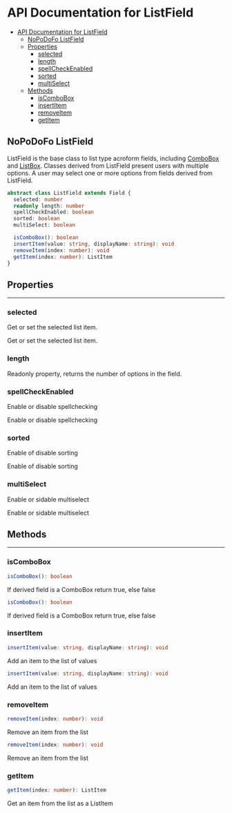 # API Documentation for ListField

- [API Documentation for ListField](#api-documentation-for-listfield)
  - [NoPoDoFo ListField](#nopodofo-listfield)
  - [Properties](#properties)
    - [selected](#selected)
    - [length](#length)
    - [spellCheckEnabled](#spellcheckenabled)
    - [sorted](#sorted)
    - [multiSelect](#multiselect)
  - [Methods](#methods)
    - [isComboBox](#iscombobox)
    - [insertItem](#insertitem)
    - [removeItem](#removeitem)
    - [getItem](#getitem)

## NoPoDoFo ListField

ListField is the base class to list type acroform fields, including [ComboBox](./combobox.md) and [ListBox](./listbox.md).
Classes derived from ListField present users with multiple options. A user may select one or more options from fields derived
from ListField.

```typescript
abstract class ListField extends Field {
  selected: number
  readonly length: number
  spellCheckEnabled: boolean
  sorted: boolean
  multiSelect: boolean

  isComboBox(): boolean
  insertItem(value: string, displayName: string): void
  removeItem(index: number): void
  getItem(index: number): ListItem
}
```

## Properties
----------------

### selected
Get or set the selected list item.

Get or set the selected list item.

### length

Readonly property, returns the number of options in the field.

### spellCheckEnabled
Enable or disable spellchecking

Enable or disable spellchecking

### sorted
Enable of disable sorting

Enable of disable sorting

### multiSelect
Enable or sidable multiselect

Enable or sidable multiselect

## Methods
---------------

### isComboBox

```typescript
isComboBox(): boolean
```

If derived field is a ComboBox return true, else false

```typescript
isComboBox(): boolean
```

If derived field is a ComboBox return true, else false

### insertItem
```typescript
insertItem(value: string, displayName: string): void
```
Add an item to the list of values

```typescript
insertItem(value: string, displayName: string): void
```

Add an item to the list of values

### removeItem
```typescript
removeItem(index: number): void
```

Remove an item from the list

```typescript
removeItem(index: number): void
```

Remove an item from the list

### getItem

```typescript
getItem(index: number): ListItem
```

Get an item from the list as a ListItem
